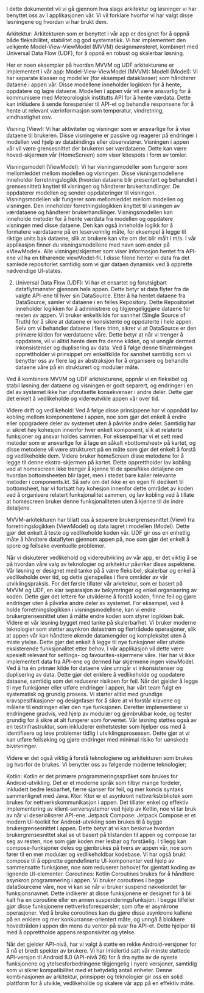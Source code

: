 
I dette dokumentet vil vi gå gjennom hva slags arkitektur og løsninger vi har benyttet oss av I applikasjonen vår. Vi vil forklare hvorfor vi har valgt disse løsningene og hvordan vi har brukt dem.

Arkitektur: 
Arkitekturen som er benyttet i vår app er designet for å oppnå både fleksibilitet, stabilitet og god systematikk. Vi har implementert den velkjente Model-View-ViewModel (MVVM) designmønsteret, kombinert med Universal Data Flow (UDF), for å oppnå en robust og skalerbar løsning.

Her er noen eksempler på hvordan MVVM og UDF arkitekturene er implementert i vår app:
Model-View-ViewModel (MVVM):
Modell (Model): Vi har separate klasser og modeller (for eksempel dataklasser) som håndterer dataene i appen vår. Disse modellene inneholder logikken for å hente, oppdatere og lagre dataene. Modellen i appen vår vil være ansvarlig for å kommunisere med Meteorologisk institutts API for å hente værdata. Dette kan inkludere å sende forespørsler til API-et og behandle responsene for å hente ut relevant værinformasjon som temperatur, vindretning, vindhastighet osv. 

Visning (View): Vi har aktiviteter og visninger som er ansvarlige for å vise dataene til brukeren. Disse visningene er passive og reagerer på endringer i modellen ved hjelp av databindings eller observatører. Visningen i appen vår vil være grensesnittet der brukeren ser værdataene. Dette kan være hoved-skjermen vår (HomeScreen) som viser kitespots i form av tomler. 

Visningsmodell (ViewModel): Vi har visningsmodeller som fungerer som mellomleddet mellom modellen og visningen. Disse visningsmodellene inneholder forretningslogikk (hvordan dataene blir presentert og behandlet i grensesnittet) knyttet til visningen og håndterer brukerhandlinger. De oppdaterer modellen og sender oppdateringer til visningen. Visningsmodellen vår fungerer som mellomleddet mellom modellen og visningen. Den inneholder forretningslogikken knyttet til visningen av værdataene og håndterer brukerhandlinger.
Visningsmodellen kan inneholde metoder for å hente værdata fra modellen og oppdatere visningen med disse dataene.
Den kan også inneholde logikk for å formatere værdataene på en leservennlig måte, for eksempel å legge til riktige units bak dataene, slik at brukere kan vite om det blir målt i m/s. I vår applikasjon finner du visningsmodellene med navn som ender på «ViewModel». Alle visninger/skjermer som viser informasjon hentet fra API-ene vil ha en tilhørende viewModel-fil. I disse filene henter vi data fra det samlede repositoriet samtidig som vi gjør dataen dynamisk ved å opprette nødvendige UI-states. 

2.	Universal Data Flow (UDF):
Vi har et ensartet og forutsigbart dataflytmønster gjennom hele appen. Dette betyr at data flyter fra de valgte API-ene til hver sin DataSource. Etter å ha hentet dataene fra DataSource, samler vi dataene i en felles Repository. Dette Repositoriet inneholder logikken for å administrere og tilgjengeliggjøre dataene for resten av appen.
Vi bruker enkeltkilde for sannhet (Single Source of Truth) for å sikre at dataene er konsistente og oppdaterte i hele appen.
Selv om vi behandler dataene i flere trinn, sikrer vi at DataSource er den primære kilden for værdataene våre. Dette betyr at når vi trenger å oppdatere, vil vi alltid hente dem fra denne kilden, og vi unngår dermed inkonsistenser og duplisering av data.
Ved å følge denne tilnærmingen opprettholder vi prinsippet om enkeltkilde for sannhet samtidig som vi benytter oss av flere lag av abstraksjon for å organisere og behandle dataene våre på en strukturert og modulær måte.

Ved å kombinere MVVM og UDF arkitekturene, oppnår vi en fleksibel og stabil løsning der dataene og visningen er godt separert, og endringer i en del av systemet ikke har uforutsette konsekvenser i andre deler. Dette gjør det enkelt å vedlikeholde og videreutvikle appen vår over tid.


Videre drift og vedlikehold: 
Ved å følge disse prinsippene har vi oppnådd lav kobling mellom komponentene i appen, noe som gjør det enkelt å endre eller oppgradere deler av systemet uten å påvirke andre deler. Samtidig har vi sikret høy kohesjon innenfor hver enkelt komponent, slik at relaterte funksjoner og ansvar holdes sammen.
For eksempel har vi et sett med metoder som er ansvarlige for å lage en såkalt «bottomsheet» på kartet, og disse metodene vil være strukturert på en måte som gjør det enkelt å forstå og vedlikeholde dem.
Videre bruker homeScreen disse metodene for å legge til denne ekstra-skjermen på kartet. Dette opprettholder lav kobling ved at homescreen ikke trenger å kjenne til de spesifikke detaljene om hvordan bottomsheeten blir laget, men i stedet bare kaller relevante metoder i components.kt.
Så selv om det ikke er en egen fil dedikert til bottomsheet, har vi fortsatt høy kohesjon innenfor dette området av koden ved å organisere relatert funksjonalitet sammen, og lav kobling ved å tillate at homescreen bruker denne funksjonaliteten uten å kjenne til de indre detaljene.

MVVM-arkitekturen har tillatt oss å separere brukergrensesnittet (View) fra forretningslogikken (ViewModel) og data lagret i modellen (Model). Dette gjør det enkelt å teste og vedlikeholde koden vår. UDF gir oss en enhetlig måte å håndtere dataflyten gjennom appen på, noe som gjør det enkelt å spore og feilsøke eventuelle problemer.

Når vi diskuterer vedlikehold og videreutvikling av vår app, er det viktig å se på hvordan våre valg av teknologier og arkitektur påvirker disse aspektene. Vår løsning er designet med tanke på å være fleksibel, skalerbar og enkel å vedlikeholde over tid, og dette gjenspeiles i flere områder av vår utviklingspraksis.
For det første tillater vår arkitektur, som er basert på MVVM og UDF, en klar separasjon av bekymringer og enkel organisering av koden. Dette gjør det lettere for utviklerne å forstå koden, finne feil og gjøre endringer uten å påvirke andre deler av systemet. For eksempel, ved å holde forretningslogikken i visningsmodellene, kan vi endre brukergrensesnittet uten å måtte endre koden som styrer logikken bak.
Videre er vår løsning bygget med tanke på skalerbarhet. Vi bruker moderne teknologier som støtter asynkron datastrøm og flertrådede operasjoner, slik at appen vår kan håndtere økende datamengder og kompleksitet uten å miste ytelse. Dette gjør det enkelt å legge til nye funksjoner eller utvide eksisterende funksjonalitet etter behov. I vår applikasjon vil dette være spesielt relevant for settings- og favourites-skjermene våre. Her har vi ikke implementert data fra API-ene og dermed har skjermene ingen viewModel. 
Ved å ha én primær kilde for dataene våre unngår vi inkonsistenser og duplisering av data. Dette gjør det enklere å vedlikeholde og oppdatere dataene, samtidig som det reduserer risikoen for feil.
Når det gjelder å legge til nye funksjoner eller utføre endringer i appen, har vårt team fulgt
en systematisk og grundig prosess. Vi starter alltid med grundige kravspesifikasjoner og designfaser for å sikre at vi forstår kravene og målene til endringen eller den nye funksjonen. Deretter implementerer vi endringene gradvis, ved hjelp av modulær og gjenbrukbar kode, og tester grundig for å sikre at alt fungerer som forventet. Vår løsning støttes også av en testinfrastruktur, som inkluderer enhetstester som hjelper oss med å identifisere og løse problemer tidlig i utviklingsprosessen. Dette gjør at vi kan utføre feilsøking og gjøre endringer med minimal risiko for uønskede bivirkninger.

Videre er det også viktig å forstå teknologiene og arkitekturen som brukes og hvorfor de brukes. Vi benytter oss av følgende moderne teknologier;

Kotlin: Kotlin er det primære programmeringsspråket som brukes for Android-utvikling. Det er et moderne språk som tilbyr mange fordeler, inkludert bedre lesbarhet, færre sjanser for feil, og mer koncis syntaks sammenlignet med Java.
Ktor: Ktor er et asynkront nettverksbibliotek som brukes for nettverkskommunikasjon i appen. Det tillater enkel og effektiv implementering av klient-serversystemer ved hjelp av Kotlin, noe vi tar bruk av når vi deserialiserer API-ene. 
Jetpack Compose: Jetpack Compose er et modern UI-toolkit for Android-utvikling som brukes til å bygge brukergrensesnittet i appen. Dette betyr at vi kan beskrive hvordan brukergrensesnittet skal se ut basert på tilstanden til appen og compose tar seg av resten, noe som gjør koden mer lesbar og forståelig. I tillegg kan compose-funksjoner deles og gjenbrukes på tvers av appen vår, noe som fører til en mer modulær og vedlikeholdbar kodebase. Vi har også brukt compose til å opprette egendefinerte UI-komponenter ved hjelp av sammensatte funksjoner, noe som reduserer behovet for gjentatt koding av lignende UI-elementer. 
Coroutines: Kotlin Coroutines brukes for å håndtere asynkron programmering i appen. Vi bruker coroutines i begge dataSourcene våre, noe vi kan se når vi bruker suspend nøkkelordet før funksjonsnavnet. Dette indikerer at disse funksjonene er designet for å bli kalt fra en coroutine eller en annen suspenderingsfunksjon.
I begge tilfeller gjør disse funksjonene nettverksforespørsler, som ofte er asynkrone operasjoner. Ved å bruke coroutines kan du gjøre disse asynkrone kallene på en enklere og mer konkurranse-orientert måte, og unngå å blokkere hovedtråden i appen din mens du venter på svar fra API-et. Dette hjelper til med å opprettholde appens responsivitet og ytelse.


Når det gjelder API-nivå, har vi valgt å støtte en rekke Android-versjoner for å nå et bredt spekter av brukere. Vi har imidlertid satt vår minste støttede API-versjon til Android 8.0 (API-nivå 26) for å dra nytte av de nyeste funksjonene og ytelsesforbedringene tilgjengelig i nyere versjoner, samtidig som vi sikrer kompatibilitet med et betydelig antall enheter.
Denne kombinasjonen av arkitektur, prinsipper og teknologier gir oss en solid plattform for å utvikle, vedlikeholde og skalere vår app på en effektiv måte.
